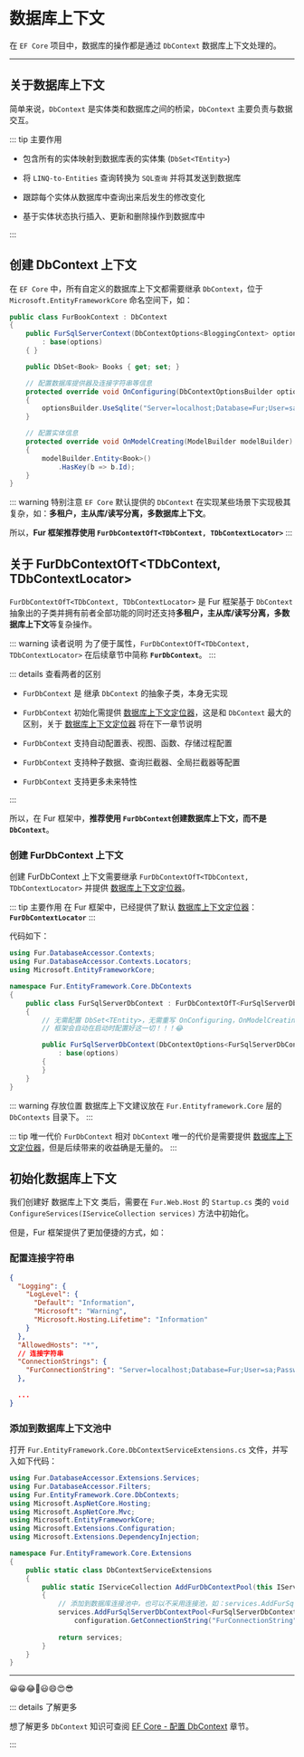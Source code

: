 # 数据库上下文

在 `EF Core` 项目中，数据库的操作都是通过 `DbContext` 数据库上下文处理的。

---

## 关于数据库上下文

简单来说，`DbContext` 是实体类和数据库之间的桥梁，`DbContext` 主要负责与数据交互。

::: tip 主要作用

- 包含所有的实体映射到数据库表的实体集 (`DbSet<TEntity>`)

- 将 `LINQ-to-Entities` 查询转换为 `SQL查询` 并将其发送到数据库

- 跟踪每个实体从数据库中查询出来后发生的修改变化

- 基于实体状态执行插入、更新和删除操作到数据库中

:::

## 创建 DbContext 上下文

在 `EF Core` 中，所有自定义的数据库上下文都需要继承 `DbContext`，位于 `Microsoft.EntityFrameworkCore` 命名空间下，如：

```cs {3-4,7,12,18-19}
public class FurBookContext : DbContext
{
    public FurSqlServerContext(DbContextOptions<BloggingContext> options)
        : base(options)
    { }

    public DbSet<Book> Books { get; set; }

    // 配置数据库提供器及连接字符串等信息
    protected override void OnConfiguring(DbContextOptionsBuilder optionsBuilder)
    {
        optionsBuilder.UseSqlite("Server=localhost;Database=Fur;User=sa;Password=000000;MultipleActiveResultSets=True;");
    }

    // 配置实体信息
    protected override void OnModelCreating(ModelBuilder modelBuilder)
    {
        modelBuilder.Entity<Book>()
            .HasKey(b => b.Id);
    }
}
```

::: warning 特别注意
`EF Core` 默认提供的 `DbContext` 在实现某些场景下实现极其复杂，如：**多租户，主从库/读写分离，多数据库上下文**。

所以，**Fur 框架推荐使用 `FurDbContextOfT<TDbContext, TDbContextLocator>`**
:::

## 关于 FurDbContextOfT<TDbContext, TDbContextLocator>

`FurDbContextOfT<TDbContext, TDbContextLocator>` 是 Fur 框架基于 `DbContext` 抽象出的子类并拥有前者全部功能的同时还支持**多租户，主从库/读写分离，多数据库上下文**等复杂操作。

::: warning 读者说明
为了便于属性，`FurDbContextOfT<TDbContext, TDbContextLocator>` 在后续章节中简称 **`FurDbContext`**。
:::

::: details 查看两者的区别

- `FurDbContext` 是 继承 `DbContext` 的抽象子类，本身无实现

- `FurDbContext` 初始化需提供 [数据库上下文定位器](/handbook/database-accessor/dbcontext-locator.html)，这是和 `DbContext` 最大的区别，关于 [数据库上下文定位器](/handbook/database-accessor/dbcontext-locator.html) 将在下一章节说明

- `FurDbContext` 支持自动配置表、视图、函数、存储过程配置

- `FurDbContext` 支持种子数据、查询拦截器、全局拦截器等配置

- `FurDbContext` 支持更多未来特性

:::

所以，在 Fur 框架中，**推荐使用 `FurDbContext`创建数据库上下文，而不是 `DbContext`**。

### 创建 FurDbContext 上下文

创建 FurDbContext 上下文需要继承 `FurDbContextOfT<TDbContext, TDbContextLocator>` 并提供 [数据库上下文定位器](/handbook/database-accessor/dbcontext-locator.html)。

::: tip 主要作用
在 Fur 框架中，已经提供了默认 [数据库上下文定位器](/handbook/database-accessor/dbcontext-locator.html)：**`FurDbContextLocator`**
:::

代码如下：

```cs {7,9-10}
using Fur.DatabaseAccessor.Contexts;
using Fur.DatabaseAccessor.Contexts.Locators;
using Microsoft.EntityFrameworkCore;

namespace Fur.EntityFramework.Core.DbContexts
{
    public class FurSqlServerDbContext : FurDbContextOfT<FurSqlServerDbContext, FurDbContextLocator>
    {
        // 无需配置 DbSet<TEntity>，无需重写 OnConfiguring，OnModelCreating
        // 框架会自动在启动时配置好这一切！！！😂

        public FurSqlServerDbContext(DbContextOptions<FurSqlServerDbContext> options)
            : base(options)
        {
        }
    }
}
```

::: warning 存放位置
数据库上下文建议放在 `Fur.Entityframework.Core` 层的 `DbContexts` 目录下。
:::

::: tip 唯一代价
`FurDbContext` 相对 `DbContext` 唯一的代价是需要提供 [数据库上下文定位器](/handbook/database-accessor/dbcontext-locator.html)，但是后续带来的收益确是无量的。
:::

## 初始化数据库上下文

我们创建好 数据库上下文 类后，需要在 `Fur.Web.Host` 的 `Startup.cs` 类的 `void ConfigureServices(IServiceCollection services)` 方法中初始化。

但是，Fur 框架提供了更加便捷的方式，如：

### 配置连接字符串

```json {10-13}
{
  "Logging": {
    "LogLevel": {
      "Default": "Information",
      "Microsoft": "Warning",
      "Microsoft.Hosting.Lifetime": "Information"
    }
  },
  "AllowedHosts": "*",
  // 连接字符串
  "ConnectionStrings": {
    "FurConnectionString": "Server=localhost;Database=Fur;User=sa;Password=000000;MultipleActiveResultSets=True;"
  },

  ...
}
```

### 添加到数据库上下文池中

打开 `Fur.EntityFramework.Core.DbContextServiceExtensions.cs` 文件，并写入如下代码：

```cs {16-18}
using Fur.DatabaseAccessor.Extensions.Services;
using Fur.DatabaseAccessor.Filters;
using Fur.EntityFramework.Core.DbContexts;
using Microsoft.AspNetCore.Hosting;
using Microsoft.AspNetCore.Mvc;
using Microsoft.EntityFrameworkCore;
using Microsoft.Extensions.Configuration;
using Microsoft.Extensions.DependencyInjection;

namespace Fur.EntityFramework.Core.Extensions
{
    public static class DbContextServiceExtensions
    {
        public static IServiceCollection AddFurDbContextPool(this IServiceCollection services, IWebHostEnvironment env, IConfiguration configuration)
        {
            // 添加到数据库连接池中，也可以不采用连接池，如：services.AddFurSqlServerDbContext<FurSqlServerDbContext>(...);
            services.AddFurSqlServerDbContextPool<FurSqlServerDbContext>(
                configuration.GetConnectionString("FurConnectionString"), env); // 读取连接字符串
            
            return services;
        }
    }
}
```

-----

😀😁😂🤣😃😄😍😎

::: details 了解更多

想了解更多 `DbContext` 知识可查阅 [EF Core - 配置 DbContext](https://docs.microsoft.com/zh-cn/ef/core/miscellaneous/configuring-dbcontext) 章节。

:::